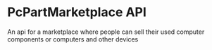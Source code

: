 # PcPartMarketplace API

An api for a marketplace where people can sell their used computer components or computers and other devices
